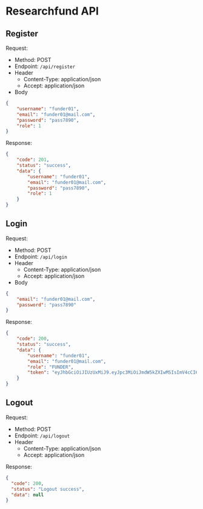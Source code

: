 # Researchfund API 

## Register
Request:
- Method: POST
- Endpoint: `/api/register`
- Header
    - Content-Type: application/json
    - Accept: application/json
- Body
```json
{
    "username": "funder01",
    "email": "funder01@mail.com",
    "password": "pass7890",
    "role": 1
}
```

Response:

```json
{
    "code": 201,
    "status": "success",
    "data": {
        "username": "funder01",
        "email": "funder01@mail.com",
        "password": "pass7890",
        "role": 1
    }
}
```

## Login
Request:
- Method: POST
- Endpoint: `/api/login`
- Header
    - Content-Type: application/json
    - Accept: application/json
- Body
```json
{
    "email": "funder01@mail.com",
    "password": "pass7890"
}
```

Response:
```json
{
    "code": 200,
    "status": "success",
    "data": {
        "username": "funder01",
        "email": "funder01@mail.com",
        "role": "FUNDER",
        "token": "eyJhbGciOiJIUzUxMiJ9.eyJpc3MiOiJmdW5kZXIwMSIsImV4cCI6MTY3MDM3MTM0OX0.ca_mOsC2LQHiGYN-N59tKXjEpCQ4d5a2d2lkWtMye5KvczJKf8sF2xOoU0T_sznuLdgbbz2ACYrU8ZvLHP9S8w"
    }
} 
```


## Logout
Request:
- Method: POST
- Endpoint: `/api/logout`
- Header
  - Content-Type: application/json
  - Accept: application/json

Response:
```json
{
  "code": 200,
  "status": "Logout success",
  "data": null
}
```